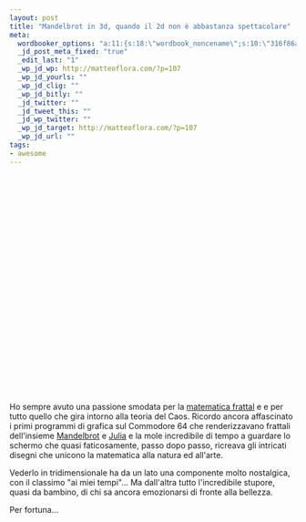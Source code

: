 ```yaml
--- 
layout: post
title: "Mandelbrot in 3d, quando il 2d non è abbastanza spettacolare"
meta: 
  wordbooker_options: "a:11:{s:18:\"wordbook_noncename\";s:10:\"316f86a3ca\";s:18:\"wordbook_page_post\";s:15:\"131388540210117\";s:18:\"wordbook_orandpage\";s:1:\"2\";s:23:\"wordbook_default_author\";s:1:\"1\";s:23:\"wordbook_extract_length\";s:3:\"256\";s:19:\"wordbook_actionlink\";s:3:\"200\";s:26:\"wordbooker_publish_default\";s:2:\"on\";s:18:\"wordbook_attribute\";s:8:\"BlogPost\";s:24:\"wordbooker_status_update\";s:2:\"on\";s:29:\"wordbooker_status_update_text\";s:26:\": Post :  %title% - %link%\";s:20:\"wordbook_comment_get\";s:2:\"on\";}"
  _jd_post_meta_fixed: "true"
  _edit_last: "1"
  _wp_jd_wp: http://matteoflora.com/?p=107
  _wp_jd_yourls: ""
  _wp_jd_clig: ""
  _wp_jd_bitly: ""
  _jd_twitter: ""
  _jd_tweet_this: ""
  _jd_wp_twitter: ""
  _wp_jd_target: http://matteoflora.com/?p=107
  _wp_jd_url: ""
tags: 
- awesome
---
```

<object width="640" height="385"><param name="movie" value="http://www.youtube-nocookie.com/v/bO9ugnn8DbE?fs=1&amp;hl=en_US&amp;hd=1"></param><param name="allowFullScreen" value="true"></param><param name="allowscriptaccess" value="always"></param><embed src="http://www.youtube-nocookie.com/v/bO9ugnn8DbE?fs=1&amp;hl=en_US&amp;hd=1" type="application/x-shockwave-flash" allowscriptaccess="always" allowfullscreen="true" width="640" height="385"></embed></object>

Ho sempre avuto una passione smodata per la [matematica frattal][frattale] e e per tutto quello che gira intorno alla teoria del Caos. Ricordo ancora affascinato i primi programmi di grafica sul Commodore 64 che renderizzavano frattali dell'insieme [Mandelbrot][mm] e [Julia][jj] e la mole incredibile di tempo a guardare lo schermo che quasi faticosamente, passo dopo passo, ricreava gli intricati disegni che unicono la matematica alla natura ed all'arte.  
  
Vederlo in tridimensionale ha da un lato una componente molto nostalgica, con il classimo "ai miei tempi"... Ma dall'altra tutto l'incredibile stupore, quasi da bambino, di chi sa ancora emozionarsi di fronte alla bellezza.  
  
Per fortuna...

[mm]: http://it.wikipedia.org/wiki/Insieme_di_Mandelbrot
[jj]: http://it.wikipedia.org/wiki/Insieme_di_Julia
[frattale]: http://it.wikipedia.org/wiki/Frattale
